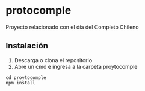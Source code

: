 # protocomple
Proyecto relacionado con el día del Completo Chileno

## Instalación
1. Descarga o clona el repositorio
2. Abre un cmd e ingresa a la carpeta proytocomple
```console
cd proytocomple
npm install
```
